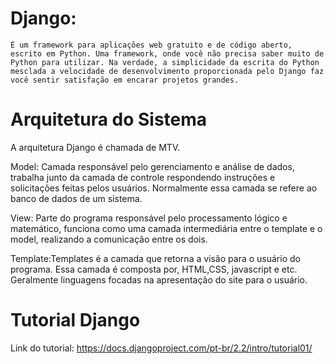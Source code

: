 # Django:

	É um framework para aplicações web gratuito e de código aberto, escrito em Python. Uma framework, onde você não precisa saber muito de Python para utilizar. Na verdade, a simplicidade da escrita do Python mesclada a velocidade de desenvolvimento proporcionada pelo Django faz você sentir satisfação em encarar projetos grandes.
  
# Arquitetura do Sistema

A arquitetura Django é chamada de MTV.

Model: Camada responsável pelo gerenciamento e análise de dados, trabalha junto da camada de controle respondendo instruções e solicitações feitas pelos usuários. Normalmente essa camada se refere ao banco de dados de um sistema.

View: Parte do programa responsável pelo processamento lógico e matemático, funciona como uma camada intermediária entre o template e o model, realizando a comunicação entre os dois.

Template:Templates é a camada que retorna a visão para o usuário do programa. Essa camada é composta por, HTML,CSS, javascript e etc. Geralmente linguagens focadas na apresentação do site para o usuário. 

# Tutorial Django
Link do tutorial: https://docs.djangoproject.com/pt-br/2.2/intro/tutorial01/
